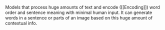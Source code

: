 Models that process huge amounts of text and encode ([[Encoding]]) word order and sentence meaning with minimal human input. It can generate words in a sentence or parts of an image based on this huge amount of contextual info. 